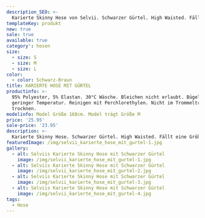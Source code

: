 ```yaml
---
description_SEO: >-
  Karierte Skinny Hose von Selvii. Schwarzer Gürtel. High Waisted. Fällt eine Größe kleiner aus. Farbe Schwarz- und Brauntöne. 
templateKey: produkt
new: true
sale: true
available: true
category': hosen
size:
  - size: S
  - size: M
  - size: L
color:
  - color: Schwarz-Braun
title: KARIERTE HOSE MIT GÜRTEL
productinfo: >-
  95% Polyester, 5% Elastan. 30°C Wäsche. Bleichen nicht erlaubt. Bügeln mit
  geringer Temperatur. Reinigen mit Perchlorethylen. Nicht im Trommeltrockner
  trocknen.
modelinfo: Model Größe 168cm. Model trägt Größe M
price: '25.95'
sale-price: '23.95'
description: >-
  Karierte Skinny Hose. Schwarzer Gürtel. High Waisted. Fällt eine Größe kleiner aus. Farbe Schwarz- und Brauntöne. 
featuredImage: /img/selvii_karierte_hose_mit_gurtel-1.jpg
gallery:
  - alt: Selviis Karierte Skinny Hose mit Schwarzer Gürtel
    image: /img/selvii_karierte_hose_mit_gurtel-1.jpg
  - alt: Selviis Karierte Skinny Hose mit Schwarzer Gürtel
    image: /img/selvii_karierte_hose_mit_gurtel-2.jpg
  - alt: Selviis Karierte Skinny Hose mit Schwarzer Gürtel
    image: /img/selvii_karierte_hose_mit_gurtel-3.jpg
  - alt: Selviis Karierte Skinny Hose mit Schwarzer Gürtel
    image: /img/selvii_karierte_hose_mit_gurtel-4.jpg
tags:
  - Hose
---
```


